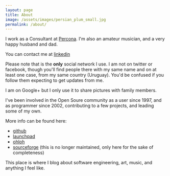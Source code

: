 ```yaml
---
layout: page
title: About
image: /assets/images/persian_plum_small.jpg
permalink: /about/
---
```


I work as a Consultant at [Percona](https://www.percona.com/about-us/our-team/fernando-ipar).
I'm also an amateur musician, and a very happy husband and dad.

You can contact me at [linkedin](http://www.linkedin.com/in/fipar)

Please note that is the **only** social network I use. I am not on
twitter or facebook, though you'll find people there with my same name
and on at least one case, from my same country (Uruguay). You'd be
confused if you follow them expecting to get updates from me.

I am on Google+ but I only use it to share pictures with family members. 

I've been involved in the Open Soure community as a user since 1997,
and as programmer since 2002, contributing to a few projects, and leading some of my own.

More info can be found here: 

* [github](http://github.com/fipar)
* [launchpad](https://launchpad.net/~fipar)
* [ohloh](http://www.ohloh.net/accounts/nandix)
* [sourceforge](http://sourceforge.net/users/fipar/) (this is no
  longer maintained, only here for the sake of completeness)

This place is where I blog about software engineering, art, music, and anything I feel like.
